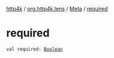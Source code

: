 [http4k](../../index.md) / [org.http4k.lens](../index.md) / [Meta](index.md) / [required](./required.md)

# required

`val required: `[`Boolean`](https://kotlinlang.org/api/latest/jvm/stdlib/kotlin/-boolean/index.html)